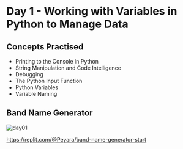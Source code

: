 # Day 1 - Working with Variables in Python to Manage Data

## Concepts Practised
- Printing to the Console in Python
- String Manipulation and Code Intelligence
- Debugging
- The Python Input Function
- Python Variables
- Variable Naming
## Band Name Generator

![day01](https://user-images.githubusercontent.com/98851253/154177081-2c53df2d-777b-4deb-8e38-5742ecd7282f.gif)

https://replit.com/@Peyara/band-name-generator-start